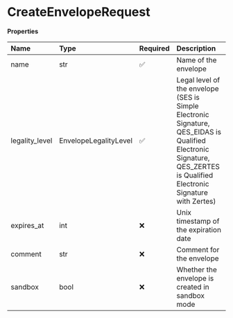 # CreateEnvelopeRequest

**Properties**

| Name           | Type                  | Required | Description                                                                                                                                                             |
| :------------- | :-------------------- | :------- | :---------------------------------------------------------------------------------------------------------------------------------------------------------------------- |
| name           | str                   | ✅       | Name of the envelope                                                                                                                                                    |
| legality_level | EnvelopeLegalityLevel | ✅       | Legal level of the envelope (SES is Simple Electronic Signature, QES_EIDAS is Qualified Electronic Signature, QES_ZERTES is Qualified Electronic Signature with Zertes) |
| expires_at     | int                   | ❌       | Unix timestamp of the expiration date                                                                                                                                   |
| comment        | str                   | ❌       | Comment for the envelope                                                                                                                                                |
| sandbox        | bool                  | ❌       | Whether the envelope is created in sandbox mode                                                                                                                         |
